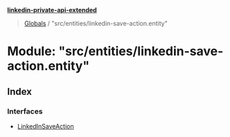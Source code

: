 **[linkedin-private-api-extended](../README.md)**

> [Globals](../globals.md) / "src/entities/linkedin-save-action.entity"

# Module: "src/entities/linkedin-save-action.entity"

## Index

### Interfaces

* [LinkedInSaveAction](../interfaces/_src_entities_linkedin_save_action_entity_.linkedinsaveaction.md)

